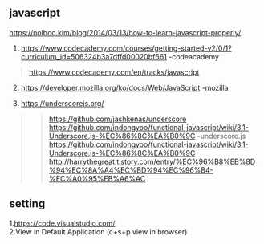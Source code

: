 ## javascript  

https://nolboo.kim/blog/2014/03/13/how-to-learn-javascript-properly/  

1. https://www.codecademy.com/courses/getting-started-v2/0/1?curriculum_id=506324b3a7dffd00020bf661 -codeacademy  
>  https://www.codecademy.com/en/tracks/javascript

2. https://developer.mozilla.org/ko/docs/Web/JavaScript  -mozilla  

3. https://underscorejs.org/  
>>https://github.com/jashkenas/underscore  
>https://github.com/indongyoo/functional-javascript/wiki/3.1-Underscore.js-%EC%86%8C%EA%B0%9C -underscore.js  
>https://github.com/indongyoo/functional-javascript/wiki/3.1-Underscore.js-%EC%86%8C%EA%B0%9C  
>http://harrythegreat.tistory.com/entry/%EC%96%B8%EB%8D%94%EC%8A%A4%EC%BD%94%EC%96%B4-%EC%A0%95%EB%A6%AC  


## setting  
1.https://code.visualstudio.com/  
2.View in Default Application  (c+s+p view in browser)  

